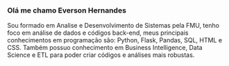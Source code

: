 ### Olá me chamo Everson Hernandes
Sou formado em Analise e Desenvolvimento de Sistemas pela FMU, tenho foco em análise de dados e códigos back-end, meus principais conhecimentos em programação são: Python, Flask, Pandas, SQL, HTML e CSS.
Também possuo conhecimento em Business Intelligence, Data Science e ETL para poder criar códigos e análises mais robustas.
